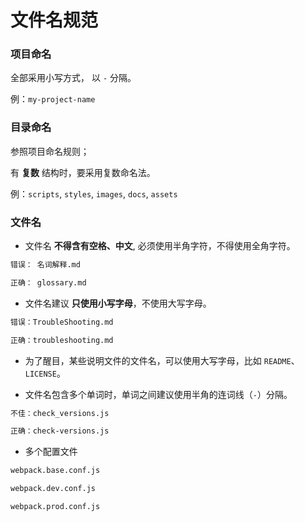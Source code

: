 # 文件名规范

### 项目命名

全部采用小写方式， 以 `-` 分隔。

例：`my-project-name`

### 目录命名

参照项目命名规则；

有 **复数** 结构时，要采用复数命名法。

例：`scripts`, `styles`, `images`, `docs`, `assets`

### 文件名

- 文件名 **不得含有空格、中文**, 必须使用半角字符，不得使用全角字符。

```md
错误： 名词解释.md

正确： glossary.md
```

- 文件名建议 **只使用小写字母**，不使用大写字母。

```md
错误：TroubleShooting.md

正确：troubleshooting.md
```

- 为了醒目，某些说明文件的文件名，可以使用大写字母，比如 `README`、`LICENSE`。

- 文件名包含多个单词时，单词之间建议使用半角的连词线（`-`）分隔。

```md
不佳：check_versions.js

正确：check-versions.js
```

- 多个配置文件

```md
webpack.base.conf.js

webpack.dev.conf.js

webpack.prod.conf.js
```